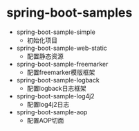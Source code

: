 # spring-boot-samples
* spring-boot-sample-simple
  - 初始化项目
* spring-boot-sample-web-static
  - 配置静态资源
* spring-boot-sample-freemarker
  - 配置freemarker模版框架
* spring-boot-sample-logback
  - 配置logback日志框架
* spring-boot-sample-log4j2
  - 配置log4j2日志
* spring-boot-sample-aop
  - 配置AOP切面
